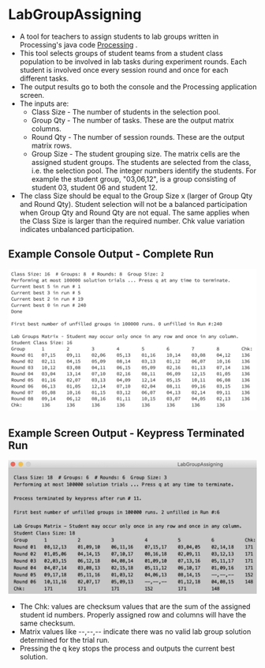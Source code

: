 # LabGroupAssigning
* A tool for teachers to assign students to lab groups written in Processing's java code [Processing](processing.org) .
* This tool selects groups of student teams from a student class population to be involved in lab tasks during experiment rounds. Each student is involved once every session round and once for each different tasks.
* The output results go to both the console and the Processing application screen.
* The inputs are:
  - Class Size - The number of students in the selection pool.
  - Group Qty - The number of tasks. These are the output matrix columns.
  - Round Qty - The number of session rounds. These are the output matrix rows.
  - Group Size - The student grouping size. The matrix cells are the assigned student groups. The students are selected from the class, i.e. the selection pool. The integer numbers identify the students. For example the student group, "03,06,12", is a group consisting of student 03, student 06 and student 12.
* The class Size should be equal to the Group Size x (larger of Group Qty and Round Qty). Student selection will not be a balanced participation when Group Qty and Round Qty are not equal. The same applies when the Class Size is larger than the required number. Chk value variation indicates unbalanced participation.

## Example Console Output - Complete Run
![Example Console Run](./readme-images/LabGroupAssigning-ConsoleOutput-image.png)

## Example Screen Output - Keypress Terminated Run
![Example Screen Run](./readme-images/LabGroupsAssigning-screen.png)

* The Chk: values are checksum values that are the sum of the assigned student id numbers. Properly assigned row and columns will have the same checksum.
* Matrix values like --,--,-- indicate there was no valid lab group solution determined for the trial run.
* Pressing the q key stops the process and outputs the current best solution.
